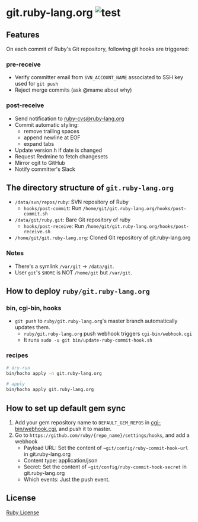 # git.ruby-lang.org ![test](https://github.com/ruby/git.ruby-lang.org/workflows/test/badge.svg)

## Features

On each commit of Ruby's Git repository, following git hooks are triggered:

### pre-receive

* Verify committer email from `SVN_ACCOUNT_NAME` associated to SSH key used for `git push`
* Reject merge commits (ask @mame about why)

### post-receive

* Send notification to ruby-cvs@ruby-lang.org
* Commit automatic styling:
  * remove trailing spaces
  * append newline at EOF
  * expand tabs
* Update version.h if date is changed
* Request Redmine to fetch changesets
* Mirror cgit to GitHub
* Notify committer's Slack

## The directory structure of `git.ruby-lang.org`

* `/data/svn/repos/ruby`: SVN repository of Ruby
  * `hooks/post-commit`: Run `/home/git/git.ruby-lang.org/hooks/post-commit.sh`
* `/data/git/ruby.git`: Bare Git repository of ruby
  * `hooks/post-receive`: Run `/home/git/git.ruby-lang.org/hooks/post-receive.sh`
* `/home/git/git.ruby-lang.org`: Cloned Git repository of git.ruby-lang.org

### Notes

* There's a symlink `/var/git` -> `/data/git`.
* User `git`'s `$HOME` is NOT `/home/git` but `/var/git`.

## How to deploy `ruby/git.ruby-lang.org`
### bin, cgi-bin, hooks
* `git push` to `ruby/git.ruby-lang.org`'s master branch automatically updates them.
  * `ruby/git.ruby-lang.org` push webhook triggers `cgi-bin/webhook.cgi`
  * It runs `sudo -u git bin/update-ruby-commit-hook.sh`

### recipes

```bash
# dry-run
bin/hocho apply -n git.ruby-lang.org

# apply
bin/hocho apply git.ruby-lang.org
```

## How to set up default gem sync

1. Add your gem repository name to `DEFAULT_GEM_REPOS` in [cgi-bin/webhook.cgi](./cgi-bin/webhook.cgi), and push it to master.
2. Go to `https://github.com/ruby/{repo_name}/settings/hooks`, and add a webhook
     * Payload URL: Set the content of `~git/config/ruby-commit-hook-url` in git.ruby-lang.org
     * Content type: application/json
     * Secret: Set the content of `~git/config/ruby-commit-hook-secret` in git.ruby-lang.org
     * Which events: Just the push event.

## License

[Ruby License](./license.txt)
